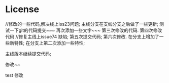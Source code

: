 # License
  //修改的一些代码,解决线上iss23问题;
  主线分支在支线分支之后做了一些更新;
  测试一下git的代码提交~~~
  再次添加一些文字~~~
第三次修改的代码.
第四次修改代码
//修复主线上issue74  缺陷;
第五次提交代码;
第六次修改.
在分支上增加了一些新特性;
在分支上第二次添加一些特性;

主线版本继续提交代码;

修改~~

test 修改
